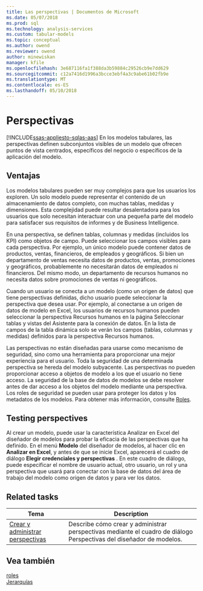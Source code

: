 ```yaml
---
title: Las perspectivas | Documentos de Microsoft
ms.date: 05/07/2018
ms.prod: sql
ms.technology: analysis-services
ms.custom: tabular-models
ms.topic: conceptual
ms.author: owend
ms.reviewer: owend
author: minewiskan
manager: kfile
ms.openlocfilehash: 3e687116fa1f388da3b59884c29526cb9e7dd629
ms.sourcegitcommit: c12a7416d1996a3bcce3ebf4a3c9abe61b02fb9e
ms.translationtype: MT
ms.contentlocale: es-ES
ms.lasthandoff: 05/10/2018
---
```

# <a name="perspectives"></a>Perspectivas
[!INCLUDE[ssas-appliesto-sqlas-aas](../../includes/ssas-appliesto-sqlas-aas.md)]
  En los modelos tabulares, las perspectivas definen subconjuntos visibles de un modelo que ofrecen puntos de vista centrados, específicos del negocio o específicos de la aplicación del modelo.  
  
##  <a name="bkmk_understanding"></a> Ventajas  
 Los modelos tabulares pueden ser muy complejos para que los usuarios los exploren. Un solo modelo puede representar el contenido de un almacenamiento de datos completo, con muchas tablas, medidas y dimensiones. Esta complejidad puede resultar desalentadora para los usuarios que solo necesitan interactuar con una pequeña parte del modelo para satisfacer sus requisitos de informes y de Business Intelligence.  
  
 En una perspectiva, se definen tablas, columnas y medidas (incluidos los KPI) como objetos de campo. Puede seleccionar los campos visibles para cada perspectiva. Por ejemplo, un único modelo puede contener datos de productos, ventas, financieros, de empleados y geográficos. Si bien un departamento de ventas necesita datos de productos, ventas, promociones y geográficos, probablemente no necesitarán datos de empleados ni financieros. Del mismo modo, un departamento de recursos humanos no necesita datos sobre promociones de ventas ni geográficos.  
  
 Cuando un usuario se conecta a un modelo (como un origen de datos) que tiene perspectivas definidas, dicho usuario puede seleccionar la perspectiva que desea usar. Por ejemplo, al conectarse a un origen de datos de modelo en Excel, los usuarios de recursos humanos pueden seleccionar la perspectiva Recursos humanos en la página Seleccionar tablas y vistas del Asistente para la conexión de datos. En la lista de campos de la tabla dinámica solo se verán los campos (tablas, columnas y medidas) definidos para la perspectiva Recursos humanos.  
  
 Las perspectivas no están diseñadas para usarse como mecanismo de seguridad, sino como una herramienta para proporcionar una mejor experiencia para el usuario. Toda la seguridad de una determinada perspectiva se hereda del modelo subyacente. Las perspectivas no pueden proporcionar acceso a objetos de modelo a los que el usuario no tiene acceso. La seguridad de la base de datos de modelos se debe resolver antes de dar acceso a los objetos del modelo mediante una perspectiva. Los roles de seguridad se pueden usar para proteger los datos y los metadatos de los modelos. Para obtener más información, consulte [Roles](../../analysis-services/tabular-models/roles-ssas-tabular.md).  
  
##  <a name="bkmk_testpersp"></a> Testing perspectives  
 Al crear un modelo, puede usar la característica Analizar en Excel del diseñador de modelos para probar la eficacia de las perspectivas que ha definido. En el menú **Modelo** del diseñador de modelos, al hacer clic en **Analizar en Excel**, y antes de que se inicie Excel, aparecerá el cuadro de diálogo **Elegir credenciales y perspectivas** . En este cuadro de diálogo, puede especificar el nombre de usuario actual, otro usuario, un rol y una perspectiva que usará para conectar con la base de datos del área de trabajo del modelo como origen de datos y para ver los datos.  
  
##  <a name="bkmk_related_tasks"></a> Related tasks  
  
|Tema|Description|  
|-----------|-----------------|  
|[Crear y administrar perspectivas](../../analysis-services/tabular-models/create-and-manage-perspectives-ssas-tabular.md)|Describe cómo crear y administrar perspectivas mediante el cuadro de diálogo Perspectivas del diseñador de modelos.|  
  
## <a name="see-also"></a>Vea también  
 [roles](../../analysis-services/tabular-models/roles-ssas-tabular.md)   
 [Jerarquías](../../analysis-services/tabular-models/hierarchies-ssas-tabular.md)  
  
  

